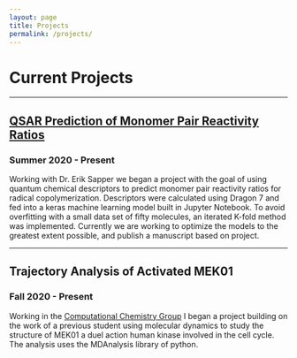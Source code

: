 ```yaml
---
layout: page
title: Projects
permalink: /projects/
---
```


# Current Projects
---
## [QSAR Prediction of Monomer Pair Reactivity Ratios](https://github.com/ALescoulie/QSAR-monomer-reactivity-prediction)
### Summer 2020 - Present
Working with Dr. Erik Sapper we began a project with the goal of using quantum chemical descriptors to predict monomer pair reactivity ratios for radical copolymerization. Descriptors were calculated using Dragon 7 and fed into a keras machine learning model built in Jupyter Notebook. To avoid overfitting with a small data set of fifty molecules, an iterated K-fold method was implemented. Currently we are working to optimize the models to the greatest extent possible, and publish a manuscript based on project.

___

## Trajectory Analysis of Activated MEK01
### Fall 2020 - Present
Working in the [Computational Chemistry Group](https://armcdona.github.io) I began a project building on the work of a previous student using molecular dynamics to study the structure of MEK01 a duel action human kinase involved in the cell cycle. The analysis uses the MDAnalysis library of python.
